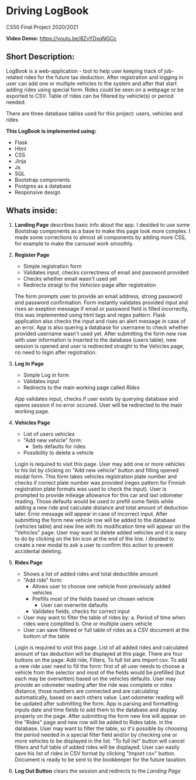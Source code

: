 # Driving LogBook

CS50 Final Project 2020/2021

**Video Demo:**  https://youtu.be/8ZyYDxqNGCc


## Short Description:
LogBook is a web-application - tool to help user keeping track of job-related rides for the future tax deduction.
After registration and logging in user can add one or multiple vehicles to the system and after that start adding rides using special form. Rides could be seen on a webpage or be exported to CSV. Table of rides can be filtered by vehicle(s) or period needed.

There are three database tables used for this project: users, vehicles and rides

**This LogBook is implemented using:**  
* Flask
* Html
* CSS
* Jinja
* Js
* SQL
* Bootstrap components
* Postgres as a database
* Responsive design 


## Whats inside:

1. **Landing Page** describes basic info about the app.
    I desided to use some Bootstrap components as a base to make this page look more complex. I made some corrections to almost all components by adding more CSS, for example to make the carousel work smoothly. 

2. **Register Page**
    * Simple registration form
    * Validates input, checks correctness of email and password provided
    * Checks whether email wasn't used yet
    * Redirects straigt to the _Vehicles_-page after registration

    The form prompts user to provide an email address, strong password and password confirmation. Form instantly validates provided input and rises an exeption message if email or password field is filled incorrectly, this was implemented using html tags and regex pattern. Flask application also checks the input and rises an alert message in case of an error. App is also quering a database for username to check whether provided username wasn't used yet.
    After submitting the form new row with user information is inserted to the database (users table), new session is opened and user is redirected straight to the Vehicles page, no need to login after registration.

3. **Log In Page**
    * Simple Log in form
    * Validates input
    * Redirects to the main working page called _Rides_

    App validates input, checks if user exists by querying database and opens session if no error occured. User will be redirected to the main working page. 
    

4. **Vehicles Page**
    * List of users vehicles 
    * "Add new vehicle" form: 
        * Sets defaults for rides
    * Possibility to delete a vehicle

    Login is required to visit this page. User may add one or more vehicles to his list by clicking on "Add new vehicle" button and filling opened modal form. This form takes vehicles registration plate number and checks if correct plate number was provided (regex pattern for Finnish registration plate formats was used to check the input). User is prompted to provide mileage allowance for this car and last odometer reading. Those defaults would be used to prefill some fields while adding a new ride and calculate distance and total amount of deduction later. Error message will appear in case of incorrect input. After submitting the form new vehicle row will be added to the database (vehicles table) and new line with its modification time will appear on the "Vehicles" page. User may want to delete added vehicles and it is easy to do by clicking on the bin icon at the end of the line. I desided to create a new modal to ask a user to confirm this action to prevent accidental deleting. 


5. **Rides Page**
    * Shows a list of added rides and total deductible amount
    * "Add ride" form:
        * Allows user to choose one vehicle from previously added vehicles
        * Prefills most of the fields based on chosen vehicle 
            * User can overwrite dafaults
        * Validates fields, checks for correct input
    * User may want to filter the table of rides by:
        a. Period of time when rides were complited
        b. One or multiple users vehicle 
    * User can save filtered or full table of rides as a CSV document at the bottom of the table

    Login is required to visit this page. List of all added rides and calculated amount of tax deduction will be displayed at this page. There are four buttons on the page: Add ride, Filters, To full list ans Import csv. To add a new ride user need to fill the form: first of all user needs to choose a vehicle from the selector and most of the fields would be prefilled (but each may be overwitten) based on the vehicles defaults. User may provide an odometer reading after the ride was complete or rides distance, those numbers are connected and are calculating automatically, based on each others value. Last odometer reading will be updated after submitting the form. App is parsing and formatting inputs date and time fields to add them to the database and display properly on the page. After submitting the form new line will appear on the "Rides" page and new row will be added to Rides table. in the database. 
    User may want to filter the table, so it's possible by choosing the period needed in a special filter field and/or by checking one or more vehicles to be displayed in the list. "To full list" button will cancel filters and full table of added rides will be displayed. 
    User can easily save his list of rides in CSV format by clicking "Import csv" button. Document is ready to be sent to the bookkeeper for the future taxation.

6. **Log Out Button** clears the session and redirects to the _Landing Page_
        